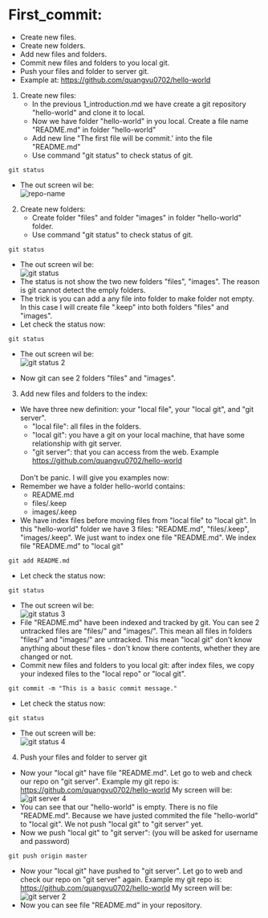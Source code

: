 # First_commit:
  - Create new files.
  - Create new folders.
  - Add new files and folders.
  - Commit new files and folders to you local git.
  - Push your files and folder to server git.
  - Example at: https://github.com/quangvu0702/hello-world
1. Create new files:
   - In the previous 1_introduction.md we have create a git repository "hello-world" and clone it to local.
   - Now we have folder "hello-world" in you local. Create a file name "README.md" in folder "hello-world"
   - Add new line "The first file will be commit.' into the file "README.md"
   - Use command "git status" to check status of git.
  ```
  git status
  ```
  - The out screen wil be: <br />
  ![](https://github.com/quangvu0702/git_tutorial/blob/master/images/git_status_example.png "repo-name")
  
2. Create new folders:
   - Create folder "files" and folder "images" in folder "hello-world" folder.
   - Use command "git status" to check status of git.
  ```
  git status
  ```
  - The out screen wil be: <br />
  ![](https://github.com/quangvu0702/git_tutorial/blob/master/images/git_status_example.png "git status")
  - The status is not show the two new folders "files", "images". The reason is git cannot detect the emply folders.
  - The trick is you can add a any file into folder to make folder not empty. 
  In this case I will create file ".keep" into both folders "files" and "images".
  - Let check the status now: 
  ```
  git status
  ```
  - The out screen wil be: <br />
  ![](https://github.com/quangvu0702/git_tutorial/blob/master/images/git_status_2.png "git status 2")
  
  - Now git can see 2 folders "files" and "images".
  
3. Add new files and folders to the index:
  - We have three new definition: your "local file", your "local git", and "git server".
    - "local file": all files in the folders.
    - "local git": you have a git on your local machine, that have some relationship with git server.
    - "git server": that you can access from the web. Example https://github.com/quangvu0702/hello-world
    <br />
    Don't be panic. I will give you examples now:
  - Remember we have a folder hello-world contains: <br />
    - README.md 
    - files/.keep
    - images/.keep
  - We have index files before moving files from "local file" to "local git". In this "hello-world" folder we have 3 files: "README.md", 
  "files/.keep", "images/.keep". We just want to index one file "README.md". We index file "README.md" to "local git"
  ```
  git add README.md
  ```
  - Let check the status now: 
  ```
  git status
  ```
  - The out screen wil be: <br />
  ![](https://github.com/quangvu0702/git_tutorial/blob/master/images/git_status_3.png "git status 3")
  - File "README.md" have been indexed and tracked by git. You can see 2 untracked files are "files/" and "images/".
  This mean all files in folders "files/" and "images/" are untracked. 
  This mean "local git" don't know anything about these files -  don't know there contents, whether they are changed or not.
  - Commit new files and folders to you local git: 
  after index files, we copy your indexed files to the "local repo" or "local git".
  ```
  git commit -m "This is a basic commit message."
  ```
  - Let check the status now: 
  ```
  git status
  ```
  - The out screen will be: <br />
  ![](https://github.com/quangvu0702/git_tutorial/blob/master/images/git_status_4.png "git status 4")
  
4. Push your files and folder to server git
  - Now your "local git" have file "README.md". Let go to web and check our repo on "git server". 
  Example my git repo is: https://github.com/quangvu0702/hello-world
  My screen will be: <br />
  ![](https://github.com/quangvu0702/git_tutorial/blob/master/images/git_server.png "git server 4")
  - You can see that our "hello-world" is empty. There is no file "README.md". 
  Because we have justed commited the file "hello-world" to "local git".
  We not push "local git" to "git server" yet.
  - Now we push "local git" to "git server": (you will be asked for username and password)
  ```
  git push origin master
  ```
  - Now your "local git" have pushed to "git server". Let go to web and check our repo on "git server" again. 
  Example my git repo is: https://github.com/quangvu0702/hello-world
  My screen will be: <br />
  ![](https://github.com/quangvu0702/git_tutorial/blob/master/images/git_server_2.png "git server 2")
  - Now you can see file "README.md" in your repository.
  

